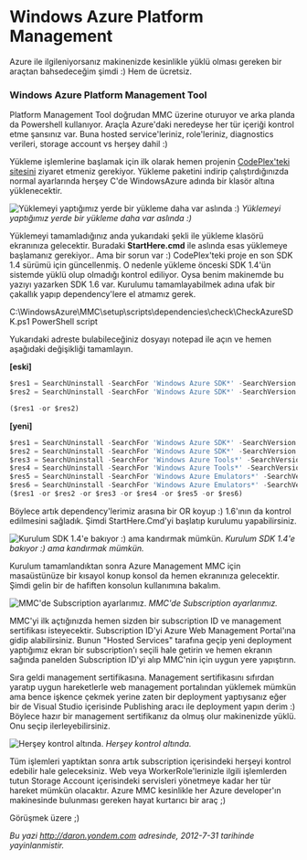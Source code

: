 # Windows Azure Platform Management 

Azure ile ilgileniyorsanız makinenizde kesinlikle yüklü olması gereken
bir araçtan bahsedeceğim şimdi :) Hem de ücretsiz.

### Windows Azure Platform Management Tool  

Platform Management Tool doğrudan MMC üzerine oturuyor ve arka planda da
Powershell kullanıyor. Araçla Azure'daki neredeyse her tür içeriği
kontrol etme şansınız var. Buna hosted service'leriniz, role'leriniz,
diagnostics verileri, storage account vs herşey dahil :)

Yükleme işlemlerine başlamak için ilk olarak hemen projenin
[CodePlex'teki sitesini](http://wapmmc.codeplex.com/) ziyaret etmeniz
gerekiyor. Yükleme paketini indirip çalıştırdığınızda normal ayarlarında
herşey C'de WindowsAzure adında bir klasör altına yüklenecektir.

![Yüklemeyi yaptığımız yerde bir yükleme daha var aslında
:)](../media/Windows_Azure_Platform_Management/mmc.png)
*Yüklemeyi yaptığımız yerde bir yükleme daha var aslında :)*

Yüklemeyi tamamladığınız anda yukarıdaki şekli ile yükleme klasörü
ekranınıza gelecektir. Buradaki **StartHere.cmd** ile aslında esas
yüklemeye başlamanız gerekiyor.. Ama bir sorun var :) CodePlex'teki
proje en son SDK 1.4 sürümü için güncellenmiş. O nedenle yükleme önceski
SDK 1.4'ün sistemde yüklü olup olmadığı kontrol ediliyor. Oysa benim
makinemde bu yazıyı yazarken SDK 1.6 var. Kurulumu tamamlayabilmek adına
ufak bir çakallık yapıp dependency'lere el atmamız gerek.

C:\\WindowsAzure\\MMC\\setup\\scripts\\dependencies\\check\\CheckAzureSDK.ps1
PowerShell script

Yukarıdaki adreste bulabileceğiniz dosyayı notepad ile açın ve hemen
aşağıdaki değişikliği tamamlayın.

**[eski]**

```js
$res1 = SearchUninstall -SearchFor 'Windows Azure SDK*' -SearchVersion '1.4.20227.1419' -UninstallKey 'HKLM:SOFTWARE\Wow6432Node\Microsoft\Windows\CurrentVersion\Uninstall\';
$res2 = SearchUninstall -SearchFor 'Windows Azure SDK*' -SearchVersion '1.4.20227.1419' -UninstallKey 'HKLM:SOFTWARE\Microsoft\Windows\CurrentVersion\Uninstall\';

($res1 -or $res2)
```

**[yeni]**

```js
$res1 = SearchUninstall -SearchFor 'Windows Azure SDK*' -SearchVersion '1.4.20227.1419' -UninstallKey 'HKLM:SOFTWARE\Wow6432Node\Microsoft\Windows\CurrentVersion\Uninstall\';
$res2 = SearchUninstall -SearchFor 'Windows Azure SDK*' -SearchVersion '1.4.20227.1419' -UninstallKey 'HKLM:SOFTWARE\Microsoft\Windows\CurrentVersion\Uninstall\';
$res3 = SearchUninstall -SearchFor 'Windows Azure Tools*' -SearchVersion '1.4.20227.1419' -UninstallKey 'HKLM:SOFTWARE\Wow6432Node\Microsoft\Windows\CurrentVersion\Uninstall\';
$res4 = SearchUninstall -SearchFor 'Windows Azure Tools*' -SearchVersion '1.4.20227.1419' -UninstallKey 'HKLM:SOFTWARE\Microsoft\Windows\CurrentVersion\Uninstall\';
$res5 = SearchUninstall -SearchFor 'Windows Azure Emulators*' -SearchVersion '1.6.21103.1459' -UninstallKey 'HKLM:SOFTWARE\Wow6432Node\Microsoft\Windows\CurrentVersion\Uninstall\';
$res6 = SearchUninstall -SearchFor 'Windows Azure Emulators*' -SearchVersion '1.6.21103.1459' -UninstallKey 'HKLM:SOFTWARE\Microsoft\Windows\CurrentVersion\Uninstall\';
($res1 -or $res2 -or $res3 -or $res4 -or $res5 -or $res6)
```

Böylece artık dependency'lerimiz arasına bir OR koyup :) 1.6'ının da
kontrol edilmesini sağladık. Şimdi StartHere.Cmd'yi başlatıp kurulumu
yapabilirsiniz.

![Kurulum SDK 1.4'e bakıyor :) ama kandırmak
mümkün.](../media/Windows_Azure_Platform_Management/mmc2.png)
*Kurulum SDK 1.4'e bakıyor :) ama kandırmak mümkün.*

Kurulum tamamlandıktan sonra Azure Management MMC için masaüstünüze bir
kısayol konup konsol da hemen ekranınıza gelecektir. Şimdi gelin bir de
hafiften konsolun kullanımına bakalım.

![MMC'de Subscription
ayarlarımız.](../media/Windows_Azure_Platform_Management/mmc3.png)
*MMC'de Subscription ayarlarımız.*

MMC'yi ilk açtığınızda hemen sizden bir subscription ID ve management
sertifikası isteyecektir. Subscription ID'yi Azure Web Management
Portal'ına gidip alabilirsiniz. Bunun "Hosted Services" tarafına geçip
yeni deployment yaptığımız ekran bir subscription'ı seçili hale getirin
ve hemen ekranın sağında panelden Subscription ID'yi alıp MMC'nin için
uygun yere yapıştırın.

Sıra geldi management sertifikasına. Management sertifikasını sıfırdan
yaratıp uygun hareketlerle web management portalından yüklemek mümkün
ama bence işkence çekmek yerine zaten bir deployment yaptıysanız eğer
bir de Visual Studio içerisinde Publishing aracı ile deployment yapın
derim :) Böylece hazır bir management sertifikanız da olmuş olur
makinenizde yüklü. Onu seçip ilerleyebilirsiniz.

![Herşey kontrol
altında.](../media/Windows_Azure_Platform_Management/mmc4.png)
*Herşey kontrol altında.*

Tüm işlemleri yaptıktan sonra artık subscription içerisindeki herşeyi
kontrol edebilir hale geleceksiniz. Web veya WorkerRole'lerinizle ilgili
işlemlerden tutun Storage Account içerisindeki servisleri yönetmeye
kadar her tür hareket mümkün olacaktır. Azure MMC kesinlikle her Azure
developer'ın makinesinde bulunması gereken hayat kurtarıcı bir araç ;)

Görüşmek üzere ;)


*Bu yazi http://daron.yondem.com adresinde, 2012-7-31 tarihinde yayinlanmistir.*